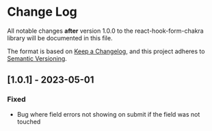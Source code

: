 # Change Log

All notable changes **after** version 1.0.0 to the react-hook-form-chakra library will be documented in this file.

The format is based on [Keep a Changelog](https://keepachangelog.com/en/1.0.0/),
and this project adheres to [Semantic Versioning](https://semver.org/spec/v2.0.0.html).

## [1.0.1] - 2023-05-01

### Fixed

- Bug where field errors not showing on submit if the field was not touched
